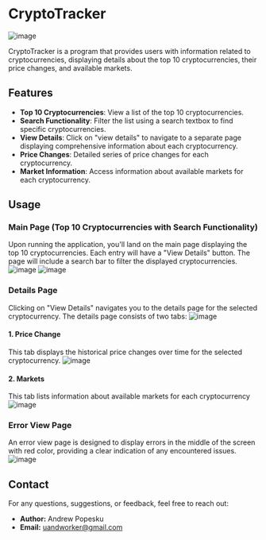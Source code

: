 # CryptoTracker

![image](https://github.com/AndrewPopesku/CryptoTracker/assets/101664066/1a6059a8-8457-4849-a24d-c59972710292)

CryptoTracker is a program that provides users with information related to cryptocurrencies, displaying details about the top 10 cryptocurrencies, their price changes, and available markets.

## Features

- **Top 10 Cryptocurrencies**: View a list of the top 10 cryptocurrencies.
- **Search Functionality**: Filter the list using a search textbox to find specific cryptocurrencies.
- **View Details**: Click on "view details" to navigate to a separate page displaying comprehensive information about each cryptocurrency.
- **Price Changes**: Detailed series of price changes for each cryptocurrency.
- **Market Information**: Access information about available markets for each cryptocurrency.

## Usage

### Main Page (Top 10 Cryptocurrencies with Search Functionality)

Upon running the application, you'll land on the main page displaying the top 10 cryptocurrencies. Each entry will have a "View Details" button. The page will include a search bar to filter the displayed cryptocurrencies.
![image](https://github.com/AndrewPopesku/CryptoTracker/assets/101664066/5c754b31-d34f-42cc-83a9-cbabd0c79802)
![image](https://github.com/AndrewPopesku/CryptoTracker/assets/101664066/3ee7b419-8719-4381-8ec5-472eb8d4ab18)

### Details Page

Clicking on "View Details" navigates you to the details page for the selected cryptocurrency. The details page consists of two tabs:
![image](https://github.com/AndrewPopesku/CryptoTracker/assets/101664066/dfc91020-63b2-4674-b675-66ef5c4183a7)

#### 1. Price Change

This tab displays the historical price changes over time for the selected cryptocurrency.
![image](https://github.com/AndrewPopesku/CryptoTracker/assets/101664066/e5bb8523-41d7-4f69-ab0d-551569ecacf6)

#### 2. Markets

This tab lists information about available markets for each cryptocurrency
![image](https://github.com/AndrewPopesku/CryptoTracker/assets/101664066/85c4c206-10aa-468b-b0dc-7b889c83704b)

### Error View Page

An error view page is designed to display errors in the middle of the screen with red color, providing a clear indication of any encountered issues.
![image](https://github.com/AndrewPopesku/CryptoTracker/assets/101664066/8d9df0a3-6a86-4940-bfde-5da0443c2e6e)

## Contact

For any questions, suggestions, or feedback, feel free to reach out:

- **Author:** Andrew Popesku
- **Email:** uandworker@gmail.com
